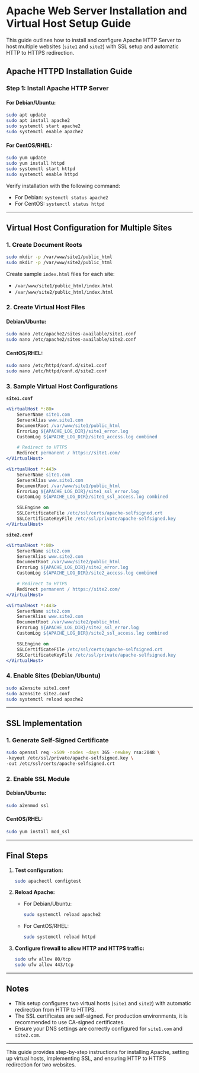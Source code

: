 # Apache Web Server Installation and Virtual Host Setup Guide

This guide outlines how to install and configure Apache HTTP Server to host multiple websites (`site1` and `site2`) with SSL setup and automatic HTTP to HTTPS redirection.

## Apache HTTPD Installation Guide

### Step 1: Install Apache HTTP Server

#### For Debian/Ubuntu:

```bash
sudo apt update
sudo apt install apache2
sudo systemctl start apache2
sudo systemctl enable apache2
```

#### For CentOS/RHEL:

```bash
sudo yum update
sudo yum install httpd
sudo systemctl start httpd
sudo systemctl enable httpd
```

Verify installation with the following command:
- For Debian: `systemctl status apache2`
- For CentOS: `systemctl status httpd`

---

## Virtual Host Configuration for Multiple Sites

### 1. Create Document Roots

```bash
sudo mkdir -p /var/www/site1/public_html
sudo mkdir -p /var/www/site2/public_html
```

Create sample `index.html` files for each site:
- `/var/www/site1/public_html/index.html`
- `/var/www/site2/public_html/index.html`

### 2. Create Virtual Host Files

#### Debian/Ubuntu:

```bash
sudo nano /etc/apache2/sites-available/site1.conf
sudo nano /etc/apache2/sites-available/site2.conf
```

#### CentOS/RHEL:

```bash
sudo nano /etc/httpd/conf.d/site1.conf
sudo nano /etc/httpd/conf.d/site2.conf
```

### 3. Sample Virtual Host Configurations

**`site1.conf`**

```apache
<VirtualHost *:80>
    ServerName site1.com
    ServerAlias www.site1.com
    DocumentRoot /var/www/site1/public_html
    ErrorLog ${APACHE_LOG_DIR}/site1_error.log
    CustomLog ${APACHE_LOG_DIR}/site1_access.log combined

    # Redirect to HTTPS
    Redirect permanent / https://site1.com/
</VirtualHost>

<VirtualHost *:443>
    ServerName site1.com
    ServerAlias www.site1.com
    DocumentRoot /var/www/site1/public_html
    ErrorLog ${APACHE_LOG_DIR}/site1_ssl_error.log
    CustomLog ${APACHE_LOG_DIR}/site1_ssl_access.log combined

    SSLEngine on
    SSLCertificateFile /etc/ssl/certs/apache-selfsigned.crt
    SSLCertificateKeyFile /etc/ssl/private/apache-selfsigned.key
</VirtualHost>
```

**`site2.conf`**

```apache
<VirtualHost *:80>
    ServerName site2.com
    ServerAlias www.site2.com
    DocumentRoot /var/www/site2/public_html
    ErrorLog ${APACHE_LOG_DIR}/site2_error.log
    CustomLog ${APACHE_LOG_DIR}/site2_access.log combined

    # Redirect to HTTPS
    Redirect permanent / https://site2.com/
</VirtualHost>

<VirtualHost *:443>
    ServerName site2.com
    ServerAlias www.site2.com
    DocumentRoot /var/www/site2/public_html
    ErrorLog ${APACHE_LOG_DIR}/site2_ssl_error.log
    CustomLog ${APACHE_LOG_DIR}/site2_ssl_access.log combined

    SSLEngine on
    SSLCertificateFile /etc/ssl/certs/apache-selfsigned.crt
    SSLCertificateKeyFile /etc/ssl/private/apache-selfsigned.key
</VirtualHost>
```

### 4. Enable Sites (Debian/Ubuntu)

```bash
sudo a2ensite site1.conf
sudo a2ensite site2.conf
sudo systemctl reload apache2
```

---

## SSL Implementation

### 1. Generate Self-Signed Certificate

```bash
sudo openssl req -x509 -nodes -days 365 -newkey rsa:2048 \
-keyout /etc/ssl/private/apache-selfsigned.key \
-out /etc/ssl/certs/apache-selfsigned.crt
```

### 2. Enable SSL Module

#### Debian/Ubuntu:

```bash
sudo a2enmod ssl
```

#### CentOS/RHEL:

```bash
sudo yum install mod_ssl
```

---

## Final Steps

1. **Test configuration:**

   ```bash
   sudo apachectl configtest
   ```

2. **Reload Apache:**

   - For Debian/Ubuntu:
     ```bash
     sudo systemctl reload apache2
     ```

   - For CentOS/RHEL:
     ```bash
     sudo systemctl reload httpd
     ```

3. **Configure firewall to allow HTTP and HTTPS traffic:**

   ```bash
   sudo ufw allow 80/tcp
   sudo ufw allow 443/tcp
   ```

---

## Notes

- This setup configures two virtual hosts (`site1` and `site2`) with automatic redirection from HTTP to HTTPS.
- The SSL certificates are self-signed. For production environments, it is recommended to use CA-signed certificates.
- Ensure your DNS settings are correctly configured for `site1.com` and `site2.com`.

---

This guide provides step-by-step instructions for installing Apache, setting up virtual hosts, implementing SSL, and ensuring HTTP to HTTPS redirection for two websites.
